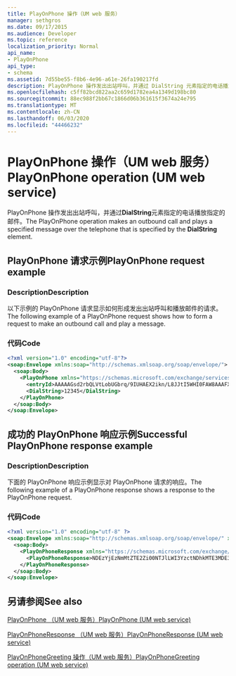 ```yaml
---
title: PlayOnPhone 操作（UM web 服务）
manager: sethgros
ms.date: 09/17/2015
ms.audience: Developer
ms.topic: reference
localization_priority: Normal
api_name:
- PlayOnPhone
api_type:
- schema
ms.assetid: 7d55be55-f8b6-4e96-a61e-26fa190217fd
description: PlayOnPhone 操作发出出站呼叫，并通过 DialString 元素指定的电话播放指定的邮件。
ms.openlocfilehash: c5ff82bcd822aa2c659d1782ea4a1349d198bc80
ms.sourcegitcommit: 88ec988f2bb67c1866d06b361615f3674a24e795
ms.translationtype: MT
ms.contentlocale: zh-CN
ms.lasthandoff: 06/03/2020
ms.locfileid: "44466232"
---
```

# <a name="playonphone-operation-um-web-service"></a><span data-ttu-id="088bc-103">PlayOnPhone 操作（UM web 服务）</span><span class="sxs-lookup"><span data-stu-id="088bc-103">PlayOnPhone operation (UM web service)</span></span>

<span data-ttu-id="088bc-104">PlayOnPhone 操作发出出站呼叫，并通过**DialString**元素指定的电话播放指定的邮件。</span><span class="sxs-lookup"><span data-stu-id="088bc-104">The PlayOnPhone operation makes an outbound call and plays a specified message over the telephone that is specified by the **DialString** element.</span></span> 
  
## <a name="playonphone-request-example"></a><span data-ttu-id="088bc-105">PlayOnPhone 请求示例</span><span class="sxs-lookup"><span data-stu-id="088bc-105">PlayOnPhone request example</span></span>

### <a name="description"></a><span data-ttu-id="088bc-106">Description</span><span class="sxs-lookup"><span data-stu-id="088bc-106">Description</span></span>

<span data-ttu-id="088bc-107">以下示例的 PlayOnPhone 请求显示如何形成发出出站呼叫和播放邮件的请求。</span><span class="sxs-lookup"><span data-stu-id="088bc-107">The following example of a PlayOnPhone request shows how to form a request to make an outbound call and play a message.</span></span>
  
### <a name="code"></a><span data-ttu-id="088bc-108">代码</span><span class="sxs-lookup"><span data-stu-id="088bc-108">Code</span></span>

```XML
<?xml version="1.0" encoding="utf-8"?>
<soap:Envelope xmlns:soap="http://schemas.xmlsoap.org/soap/envelope/">
  <soap:Body>
    <PlayOnPhone xmlns="https://schemas.microsoft.com/exchange/services/2006/messages">
      <entryId>AAAAAGsd2rbQLVtLobUGbrq/9IUHAEX2ikn/L8JJtI5WHI0FAW8AAAFXHhsAACxVpEl+KVVLl957wp//x6UAGAetcDUAAA==</entryId>
      <DialString>12345</DialString>
    </PlayOnPhone>
  </soap:Body>
</soap:Envelope>
```

## <a name="successful-playonphone-response-example"></a><span data-ttu-id="088bc-109">成功的 PlayOnPhone 响应示例</span><span class="sxs-lookup"><span data-stu-id="088bc-109">Successful PlayOnPhone response example</span></span>

### <a name="description"></a><span data-ttu-id="088bc-110">Description</span><span class="sxs-lookup"><span data-stu-id="088bc-110">Description</span></span>

<span data-ttu-id="088bc-111">下面的 PlayOnPhone 响应示例显示对 PlayOnPhone 请求的响应。</span><span class="sxs-lookup"><span data-stu-id="088bc-111">The following example of a PlayOnPhone response shows a response to the PlayOnPhone request.</span></span>
  
### <a name="code"></a><span data-ttu-id="088bc-112">代码</span><span class="sxs-lookup"><span data-stu-id="088bc-112">Code</span></span>

```XML
<?xml version="1.0" encoding="utf-8" ?> 
<soap:Envelope xmlns:soap="http://schemas.xmlsoap.org/soap/envelope/" xmlns:xsi="http://www.w3.org/2001/XMLSchema-instance" xmlns:xsd="http://www.w3.org/2001/XMLSchema">
  <soap:Body>
    <PlayOnPhoneResponse xmlns="https://schemas.microsoft.com/exchange/services/2006/messages">
      <PlayOnPhoneResponse>NDEzYjEzNmMtZTE2Zi00NTJlLWI3YzctNDhkMTE3MDE3YjlmQGRmLWV1bS0wMS5leGNoYW5nZS5jb3JwLm1pY3Jvc29mdC5jb20=</PlayOnPhoneResponse> 
    </PlayOnPhoneResponse>
  </soap:Body>
</soap:Envelope>
```

## <a name="see-also"></a><span data-ttu-id="088bc-113">另请参阅</span><span class="sxs-lookup"><span data-stu-id="088bc-113">See also</span></span>



[<span data-ttu-id="088bc-114">PlayOnPhone （UM web 服务）</span><span class="sxs-lookup"><span data-stu-id="088bc-114">PlayOnPhone (UM web service)</span></span>](playonphone-um-web-service.md)
  
[<span data-ttu-id="088bc-115">PlayOnPhoneResponse （UM web 服务）</span><span class="sxs-lookup"><span data-stu-id="088bc-115">PlayOnPhoneResponse (UM web service)</span></span>](playonphoneresponse-um-web-service.md)
  
[<span data-ttu-id="088bc-116">PlayOnPhoneGreeting 操作（UM web 服务）</span><span class="sxs-lookup"><span data-stu-id="088bc-116">PlayOnPhoneGreeting operation (UM web service)</span></span>](playonphonegreeting-operation-um-web-service.md)

